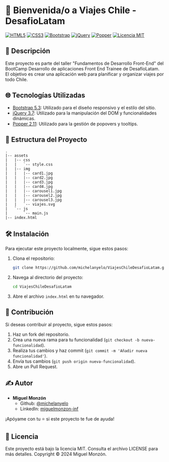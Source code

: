 # 👋 Bienvenida/o a Viajes Chile - DesafioLatam

[![HTML5](https://img.shields.io/badge/HTML5-E34F26.svg?logo=html5&logoColor=white)](https://developer.mozilla.org/en-US/docs/Web/Guide/HTML/HTML5)
[![CSS3](https://img.shields.io/badge/CSS3-1572B6.svg?logo=css3&logoColor=white)](https://developer.mozilla.org/en-US/docs/Web/CSS)
[![Bootstrap](https://img.shields.io/badge/Bootstrap-5.3-brightgreen.svg?logo=bootstrap&logoColor=white)](https://getbootstrap.com/docs/5.3/)
[![jQuery](https://img.shields.io/badge/jQuery-3.7-blue.svg?logo=jquery&logoColor=white)](https://jquery.com/)
[![Popper](https://img.shields.io/badge/Popper-2.11-orange.svg?logo=popper.js&logoColor=white)](https://popper.js.org/)
 <a href="LICENSE">
    <img alt="Licencia MIT" src="https://img.shields.io/badge/License-MIT-yellow.svg" />
  </a>

## 📝 Descripción

Este proyecto es parte del taller "Fundamentos de Desarrollo Front-End" del BootCamp Desarrollo de aplicaciones Front End Trainee de DesafíoLatam. El objetivo es crear una aplicación web para planificar y organizar viajes por todo Chile.

## 🌐 Tecnologías Utilizadas

- [Bootstrap 5.3](https://getbootstrap.com/docs/5.3/): Utilizado para el diseño responsivo y el estilo del sitio.
- [jQuery 3.7](https://jquery.com/): Utilizado para la manipulación del DOM y funcionalidades dinámicas.
- [Popper 2.11](https://popper.js.org/): Utilizado para la gestión de popovers y tooltips.

## 📁 Estructura del Proyecto
```plaintext
.
|-- assets
|   |-- css
|   |   `-- style.css
|   |-- img
|   |   |-- card1.jpg
|   |   |-- card2.jpg
|   |   |-- card3.jpg
|   |   |-- card4.jpg
|   |   |-- carousel1.jpg
|   |   |-- carousel2.jpg
|   |   |-- carousel3.jpg
|   |   `-- viajes.svg
|   `-- js
|       `-- main.js
|-- index.html
```

## 🛠️ Instalación

Para ejecutar este proyecto localmente, sigue estos pasos:

1. Clona el repositorio:

   ```bash
   git clone https://github.com/michelanyelo/ViajesChileDesafioLatam.git

2. Navega al directorio del proyecto:

   ```bash
   cd ViajesChileDesafioLatam

3. Abre el archivo `index.html` en tu navegador.

## 🤝 Contribución

Si deseas contribuir al proyecto, sigue estos pasos:

1. Haz un fork del repositorio.
2. Crea una nueva rama para tu funcionalidad (`git checkout -b nueva-funcionalidad`).
3. Realiza tus cambios y haz commit (`git commit -m 'Añadir nueva funcionalidad'`).
4. Envía tus cambios (`git push origin nueva-funcionalidad`).
5. Abre un Pull Request.

## ✍️ Autor
- **Miguel Monzón**
  - Github: [@michelanyelo](https://github.com/michelanyelo)
  - LinkedIn: [miguelmonzon-inf](https://linkedin.com/in/miguelmonzon-inf)
  
¡Apóyame con tu ⭐️ si este proyecto te fue de ayuda!

## 🧾 Licencia

Este proyecto está bajo la licencia MIT. Consulta el archivo LICENSE para más detalles. Copyright © 2024 Miguel Monzón.

